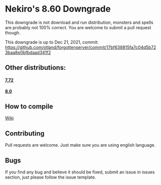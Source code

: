# Nekiro's 8.60 Downgrade

This downgrade is not download and run distribution, monsters and spells are probably not 100% correct.
You are welcome to submit a pull request though.

This downgrade is up to Dec 21, 2021, commit: https://github.com/otland/forgottenserver/commit/17bf638815fa7c04d5b723baa8e0bfbdaad341f2

## Other distributions:

#### **[7.72](https://github.com/nekiro/TFS-1.4-Downgrades/tree/7.72)**

#### **[8.0](https://github.com/nekiro/TFS-1.4-Downgrades/tree/8.0)**

## How to compile

[Wiki](https://github.com/otland/forgottenserver/wiki/Compiling)

## Contributing

Pull requests are welcome.
Just make sure you are using english language.

## Bugs

If you find any bug and believe it should be fixed, submit an issue in issues section, just please follow the issue template.
